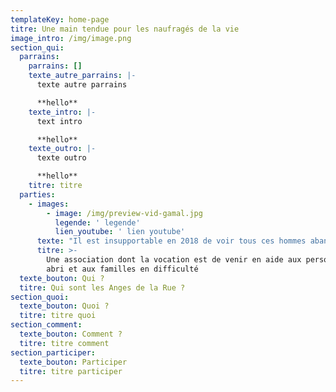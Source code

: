 ```yaml
---
templateKey: home-page
titre: Une main tendue pour les naufragés de la vie
image_intro: /img/image.png
section_qui:
  parrains:
    parrains: []
    texte_autre_parrains: |-
      texte autre parrains

      **hello**
    texte_intro: |-
      text intro

      **hello**
    texte_outro: |-
      texte outro

      **hello**
    titre: titre
  parties:
    - images:
        - image: /img/preview-vid-gamal.jpg
          legende: ' legende'
          lien_youtube: ' lien youtube'
      texte: "Il est insupportable en 2018 de voir tous ces hommes abandonnés sur le trottoir. Nous voulons changer les choses et rendre ce monde plus fraternel et plus humain.\r\n\nComme le disait la chanson, « **Aujourd’hui, on a plus le droit d’avoir faim ni d’avoir froid **» Ils n’ont plus faim, grâce au fantastique travail de toutes les associations, mais il ont toujours aussi froid.\r\n\nLa rue est cruelle, c’est le royaume de l’insécurité et des addictions. On y vieillit très vite, et on en meurt.\r\n\nNous sommes là pour tous ceux qui montrent une réelle volonté de s’en sortir.\r\n\nNous leurs proposons d’être hébergé, nourri, et de partager avec nous une belle aventure au sein d’une grande famille où ils ne seront plus jamais seuls.\r\n\nL’un des principes des Anges de la Rue est la participation active ou chacun, en fonction de ses capacités et ses compétences, nous aide à construire un immense édifice de solidarité qui pourra en aider beaucoup d’autres."
      titre: >-
        Une association dont la vocation est de venir en aide aux personnes sans
        abri et aux familles en difficulté
  texte_bouton: Qui ?
  titre: Qui sont les Anges de la Rue ?
section_quoi:
  texte_bouton: Quoi ?
  titre: titre quoi
section_comment:
  texte_bouton: Comment ?
  titre: titre comment
section_participer:
  texte_bouton: Participer
  titre: titre participer
---
```


